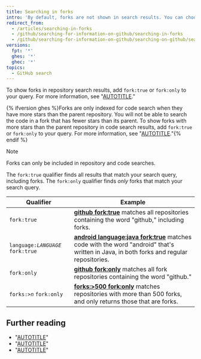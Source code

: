 ```yaml
---
title: Searching in forks
intro: 'By default, forks are not shown in search results. You can choose to include them in repository searches, and in code searches if they meet certain criteria.'
redirect_from:
  - /articles/searching-in-forks
  - /github/searching-for-information-on-github/searching-in-forks
  - /github/searching-for-information-on-github/searching-on-github/searching-in-forks
versions:
  fpt: '*'
  ghes: '*'
  ghec: '*'
topics:
  - GitHub search
---
```


To show forks in repository search results, add `fork:true` or `fork:only` to your query. For more information, see "[AUTOTITLE](/search-github/searching-on-github/searching-for-repositories)."

{% ifversion ghes %}Forks are only indexed for code search when they have more stars than the parent repository. You will not be able to search the code in a fork that has fewer stars than its parent. To show forks with more stars than the parent repository in code search results, add `fork:true` or `fork:only` to your query. For more information, see "[AUTOTITLE](/search-github/searching-on-github/searching-code)."{% endif %}

> [!NOTE]
> Forks can only be included in repository and code searches.

The `fork:true` qualifier finds all results that match your search query, including forks. The `fork:only` qualifier finds _only_ forks that match your search query.

| Qualifier  | Example
| ------------- | -------------
| `fork:true` | [**github fork:true**](https://github.com/search?q=github+fork%3Atrue&type=Repositories) matches all repositories containing the word "github," including forks.
| <code>language:<em>LANGUAGE</em></code> `fork:true` | [**android language:java fork:true**](https://github.com/search?q=android+language%3Ajava+fork%3Atrue&type=Code) matches code with the word "android" that's written in Java, in both forks and regular repositories.
| `fork:only` | [**github fork:only**](https://github.com/search?q=github+fork%3Aonly&type=Repositories) matches all fork repositories containing the word "github."
| <code>forks:><em>n</em></code> `fork:only` | [**forks:>500 fork:only**](https://github.com/search?q=forks%3A%3E500+fork%3Aonly&type=Repositories) matches repositories with more than 500 forks, and only returns those that are forks.

## Further reading

* "[AUTOTITLE](/pull-requests/collaborating-with-pull-requests/working-with-forks/about-forks)"
* "[AUTOTITLE](/repositories/viewing-activity-and-data-for-your-repository/understanding-connections-between-repositories#listing-the-forks-of-a-repository)"
* "[AUTOTITLE](/search-github/getting-started-with-searching-on-github/about-searching-on-github)"
